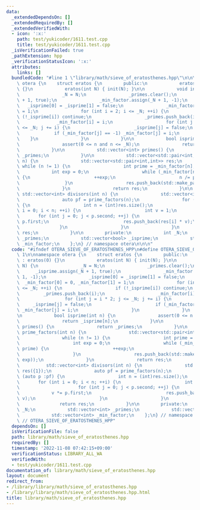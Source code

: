 ```yaml
---
data:
  _extendedDependsOn: []
  _extendedRequiredBy: []
  _extendedVerifiedWith:
  - icon: ':x:'
    path: test/yukicoder/1611.test.cpp
    title: test/yukicoder/1611.test.cpp
  _isVerificationFailed: true
  _pathExtension: hpp
  _verificationStatusIcon: ':x:'
  attributes:
    links: []
  bundledCode: "#line 1 \"library/math/sieve_of_eratosthenes.hpp\"\n\n\n\nnamespace\
    \ otera {\n    struct eratos {\n        public:\n            eratos() : eratos(0)\
    \ {}\n            eratos(int N) { init(N); }\n\n            void init(int N) {\n\
    \                _N = N;\n                _primes.clear();\n                _isprime.assign(_N\
    \ + 1, true);\n                _min_factor.assign(_N + 1, -1);\n             \
    \   _isprime[0] = _isprime[1] = false;\n                _min_factor[0] = 0, _min_factor[1]\
    \ = 1;\n                for (int i = 2; i <= _N; ++i) {\n                    if\
    \ (!_isprime[i]) continue;\n                    _primes.push_back(i);\n      \
    \              _min_factor[i] = i;\n                    for (int j = i * 2; j\
    \ <= _N; j += i) {\n                        _isprime[j] = false;\n           \
    \             if (_min_factor[j] == -1) _min_factor[j] = i;\n                \
    \    }\n                }\n            }\n\n            bool isprime(int n) {\n\
    \                assert(0 <= n and n <= _N);\n                return _isprime[n];\n\
    \            }\n\n            std::vector<int> primes() {\n                return\
    \ _primes;\n            }\n\n            std::vector<std::pair<int,int>> prime_factors(int\
    \ n) {\n                std::vector<std::pair<int,int>> res;\n               \
    \ while (n != 1) {\n                    int prime = _min_factor[n];\n        \
    \            int exp = 0;\n                    while (_min_factor[n] == prime)\
    \ {\n                        ++exp;\n                        n /= prime;\n   \
    \                 }\n                    res.push_back(std::make_pair(prime, exp));\n\
    \                }\n                return res;\n            }\n\n           \
    \ std::vector<int> divisors(int n) {\n                std::vector<int> res({1});\n\
    \                auto pf = prime_factors(n);\n                for (auto p :pf)\
    \ {\n                    int n = (int)res.size();\n                    for (int\
    \ i = 0; i < n; ++i) {\n                        int v = 1;\n                 \
    \       for (int j = 0; j < p.second; ++j) {\n                            v *=\
    \ p.first;\n                            res.push_back(res[i] * v);\n         \
    \               }\n                    }\n                }\n                return\
    \ res;\n            }\n\n        private:\n            int _N;\n            std::vector<int>\
    \ _primes;\n            std::vector<bool> _isprime;\n            std::vector<int>\
    \ _min_factor;\n    };\n} // namespace otera\n\n\n"
  code: "#ifndef OTERA_SIEVE_OF_ERATOSTHENES_HPP\n#define OTERA_SIEVE_OF_ERATOSTHENES_HPP\
    \ 1\n\nnamespace otera {\n    struct eratos {\n        public:\n            eratos()\
    \ : eratos(0) {}\n            eratos(int N) { init(N); }\n\n            void init(int\
    \ N) {\n                _N = N;\n                _primes.clear();\n          \
    \      _isprime.assign(_N + 1, true);\n                _min_factor.assign(_N +\
    \ 1, -1);\n                _isprime[0] = _isprime[1] = false;\n              \
    \  _min_factor[0] = 0, _min_factor[1] = 1;\n                for (int i = 2; i\
    \ <= _N; ++i) {\n                    if (!_isprime[i]) continue;\n           \
    \         _primes.push_back(i);\n                    _min_factor[i] = i;\n   \
    \                 for (int j = i * 2; j <= _N; j += i) {\n                   \
    \     _isprime[j] = false;\n                        if (_min_factor[j] == -1)\
    \ _min_factor[j] = i;\n                    }\n                }\n            }\n\
    \n            bool isprime(int n) {\n                assert(0 <= n and n <= _N);\n\
    \                return _isprime[n];\n            }\n\n            std::vector<int>\
    \ primes() {\n                return _primes;\n            }\n\n            std::vector<std::pair<int,int>>\
    \ prime_factors(int n) {\n                std::vector<std::pair<int,int>> res;\n\
    \                while (n != 1) {\n                    int prime = _min_factor[n];\n\
    \                    int exp = 0;\n                    while (_min_factor[n] ==\
    \ prime) {\n                        ++exp;\n                        n /= prime;\n\
    \                    }\n                    res.push_back(std::make_pair(prime,\
    \ exp));\n                }\n                return res;\n            }\n\n  \
    \          std::vector<int> divisors(int n) {\n                std::vector<int>\
    \ res({1});\n                auto pf = prime_factors(n);\n                for\
    \ (auto p :pf) {\n                    int n = (int)res.size();\n             \
    \       for (int i = 0; i < n; ++i) {\n                        int v = 1;\n  \
    \                      for (int j = 0; j < p.second; ++j) {\n                \
    \            v *= p.first;\n                            res.push_back(res[i] *\
    \ v);\n                        }\n                    }\n                }\n \
    \               return res;\n            }\n\n        private:\n            int\
    \ _N;\n            std::vector<int> _primes;\n            std::vector<bool> _isprime;\n\
    \            std::vector<int> _min_factor;\n    };\n} // namespace otera\n\n#endif\
    \ // OTERA_SIEVE_OF_ERATOSTHENES_HPP"
  dependsOn: []
  isVerificationFile: false
  path: library/math/sieve_of_eratosthenes.hpp
  requiredBy: []
  timestamp: '2022-11-08 07:42:15+09:00'
  verificationStatus: LIBRARY_ALL_WA
  verifiedWith:
  - test/yukicoder/1611.test.cpp
documentation_of: library/math/sieve_of_eratosthenes.hpp
layout: document
redirect_from:
- /library/library/math/sieve_of_eratosthenes.hpp
- /library/library/math/sieve_of_eratosthenes.hpp.html
title: library/math/sieve_of_eratosthenes.hpp
---
```

